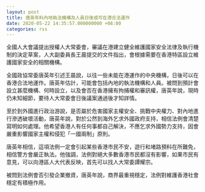 ```yaml
---
layout: post
title: 唐英年料內地執法機構及人員日後或可在港合法運作
date: 2020-05-22 14:35:57.000000000 +08:00
categories: rss
---
```


全國人大會議提出授權人大常委會，審議在港建立健全維護國家安全法律及執行機制的決定草案，人大副委員長王晨提交的文件指出，會根據需要在香港特區設立維護國家安全的相關機構。

全國政協常委唐英年引述王晨說，以往一些未能在港運作的中央機構，日後可以在香港合法地運作。唐英年估計，可能會包括內地的執法機構和人員。被問到預計會設立甚麼機構、何時設立，以及會否在香港擁有拘捕權和審訊權，唐英年說，現時仍未知細節，要待人大常委會日後議案通過後才知詳情。

至於到外國進行政治游說，是否屬於危害國家主權安全、挑戰中央權力、對內地進行滲透破壞活動，唐英年說，對於公然到海外乞求外國政府支持，相信法例會清楚寫明如何處理。他希望香港人有任何事都自己解決，不應乞求外國勢力支持，因會嚴重影響國家主權和侵犯「一國兩制」原則。

唐英年相信，這項法例一定會引起某些香港市民不安，遊行和堵路預料在所難免，相信警方會嚴正執法。他強調，法例對絕大多數香港市民都沒有影響，如果市民有意見，可以向港區人大代表反映，首先可以找人大常委譚耀宗。

被問到法例會否引發企業撤資，唐英年說，商界最重視穩定，法例對維護香港社會穩定有積極作用。
